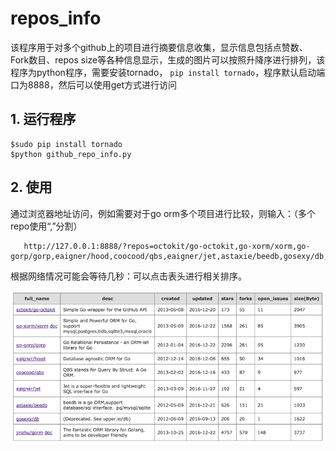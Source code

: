 # repos_info

该程序用于对多个github上的项目进行摘要信息收集，显示信息包括点赞数、Fork数目、repos size等各种信息显示，生成的图片可以按照升降序进行排列，该程序为python程序，需要安装tornado， `pip install tornado`，程序默认启动端口为8888，然后可以使用get方式进行访问

## 1. 运行程序
 
	$sudo pip install tornado
	$python github_repo_info.py
	

## 2. 使用
通过浏览器地址访问，例如需要对于go orm多个项目进行比较，则输入：（多个repo使用“,”分割）

	   http://127.0.0.1:8888/?repos=octokit/go-octokit,go-xorm/xorm,go-gorp/gorp,eaigner/hood,coocood/qbs,eaigner/jet,astaxie/beedb,gosexy/db,jinzhu/gorm
	   
	   
根据网络情况可能会等待几秒：可以点击表头进行相关排序。

![image](go_orm_v2.png)
	   
	   
	   
	   
